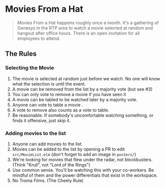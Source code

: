 # Movies From a Hat

> Movies From a Hat happens roughly once a month.  It's a gathering of Genesys in the RTP area to watch a movie selected at random and hangout after office hours. There is an open invitation for all employees to attend.

## The Rules

### Selecting the Movie

1. The movie is selected at random just before we watch. No one will know what the selection is until the event.
2. A movie can be removed from the list by a majority vote (but see #3)
3. You can only vote to remove a movie if you have seen it
4. A movie can be tabled to be watched later by a majority vote.
5. Anyone can vote to table a movie .
6. A vote to remove also counts as a vote to table.
7. Be reasonable. If somebody's uncomfortable watching something, or finds it offensive, just skip it.

### Adding movies to the list

1. Anyone can add movies to the list.
2. Movies can be added to the list by opening a PR to edit `src/MovieList.elm` (don't forget to add an image in `posters/`)
3. We're looking for movies that flew under the radar, not blockbusters. (Think "Krull", not "Lord of the Rings")
4. Use common sense. You'll be watching this with your co-workers. Be mindful of them and the power differentials that exist in the workspace.
5. No Troma Films. (The Cheely Rule)
